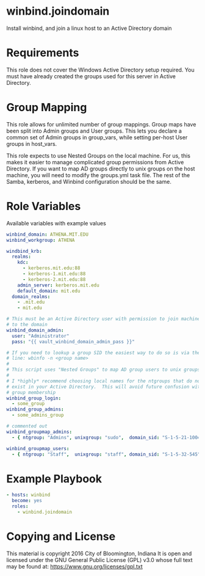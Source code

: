 # winbind.joindomain

Install winbind, and join a linux host to an Active Directory domain

# Requirements

This role does not cover the Windows Active Directory setup required.
You must have already created the groups used for this server in Active Directory.

# Group Mapping

This role allows for unlimited number of group mappings.  Group maps have
been split into Admin groups and User groups.  This lets you declare a
common set of Admin groups in group_vars, while setting per-host User groups
in host_vars.

This role expects to use Nested Groups on the local machine.  For us, this
makes it easier to manage complicated group permissions from Active Directory.
If you want to map AD groups directly to unix groups on the host machine, you
will need to modify the groups.yml task file. The rest of the Samba, kerberos,
and Winbind configuration should be the same.


# Role Variables

Available variables with example values

```yml
winbind_domain: ATHENA.MIT.EDU
winbind_workgroup: ATHENA

windbind_krb:
  realms:
    kdc:
      - kerberos.mit.edu:88
      - kerberos-1.mit.edu:88
      - kerberos-2.mit.edu:88
    admin_server: kerberos.mit.edu
    default_domain: mit.edu
  domain_realms:
    - .mit.edu
    - mit.edu

# This must be an Active Directory user with permission to join machines
# to the domain
winbind_domain_admin:
  user: "Administrator"
  pass: "{{ vault_winbind_domain_admin_pass }}"

# If you need to lookup a group SID the easiest way to do so is via the command
# line: wbinfo -n <group name>
#
# This script uses "Nested Groups" to map AD group users to unix groups.
#
# I *highly* recommend choosing local names for the ntgroups that do not
# exist in your Active Directory.  This will avoid future confusion with
# group membership
winbind_group_login:
  - some_group
winbind_group_admins:
  - some_admins_group

# commented out
winbind_groupmap_admins:
  - { ntgroup: "Admins", unixgroup: "sudo",  domain_sid: "S-1-5-21-1004336348-1177238915-682003330-512" }

winbind_groupmap_users:
  - { ntgroup: "Staff",  unixgroup: "staff", domain_sid: "S-1-5-32-545" }

```

# Example Playbook

```yml
- hosts: winbind
  become: yes
  roles:
    - winbind.joindomain
```

# Copying and License

This material is copyright 2016 City of Bloomington, Indiana
It is open and licensed under the GNU General Public License (GPL) v3.0 whose full text may be found at:
https://www.gnu.org/licenses/gpl.txt
